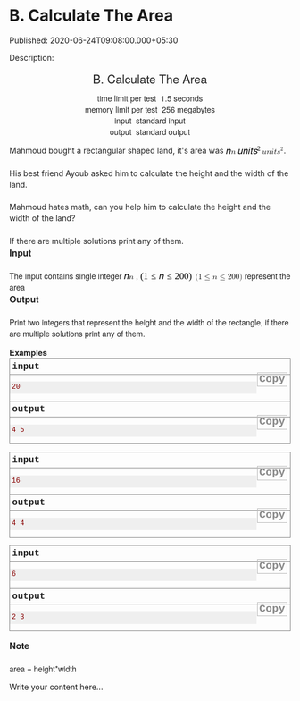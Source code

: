 # B. Calculate The Area

Published: 2020-06-24T09:08:00.000+05:30

Description: 
      <div dir="ltr" style="text-align: left;" trbidi="on">
      <div dir="ltr" style="text-align: left;" trbidi="on">
      <div class="header" style="caret-color: rgb(34, 34, 34); color: #222222; font-family:
      &quot;Helvetica Neue&quot;, Helvetica, Arial, sans-serif; font-size: 14px; margin: 0px
      0px 1em; padding: 0px; text-align: center; text-size-adjust: auto;">
      <div class="title" style="font-size: 21px; margin: 0px 0px 0.5em; padding: 0px;">
      B. Calculate The Area</div>
      <div class="time-limit" style="margin: 0px auto; padding: 0px;">
      <div class="property-title" style="display: inline; margin: 0px; padding: 0px 4px 0px
      0px;">
      time limit per test</div>
      1.5 seconds</div>
      <div class="memory-limit" style="margin: 0px auto; padding: 0px;">
      <div class="property-title" style="display: inline; margin: 0px; padding: 0px 4px 0px
      0px;">
      memory limit per test</div>
      256 megabytes</div>
      <div class="input-file" style="margin: 0px auto; padding: 0px;">
      <div class="property-title" style="display: inline; margin: 0px; padding: 0px 4px 0px
      0px;">
      input</div>
      standard input</div>
      <div class="output-file" style="margin: 0px auto; padding: 0px;">
      <div class="property-title" style="display: inline; margin: 0px; padding: 0px 4px 0px
      0px;">
      output</div>
      standard output</div>
      </div>
      <div style="caret-color: rgb(34, 34, 34); color: #222222; font-family: &quot;Helvetica
      Neue&quot;, Helvetica, Arial, sans-serif; font-size: 14px; margin: 0px; padding: 0px;
      text-size-adjust: auto;">
      <div style="font-size: 1em; line-height: 1.4em; margin-bottom: 1em !important; padding:
      0px;">
      Mahmoud bought a rectangular shaped land, it's area was<span
      class="Apple-converted-space">&nbsp;</span><span class="MathJax_Preview"
      style="color: inherit;"></span><span class="MathJax" data-mathml="&lt;math
      xmlns=&quot;http://www.w3.org/1998/Math/MathML&quot;&gt;&lt;mi&gt;n&lt;/mi&gt;&lt;/math&gt;"
      id="MathJax-Element-1-Frame" role="presentation" style="border: 0px; color: black; direction:
      ltr; display: inline; float: none; line-height: normal; margin: 0px; max-height: none;
      max-width: none; min-height: 0px; min-width: 0px; overflow-wrap: normal; padding: 0px;
      position: relative; white-space: nowrap; word-spacing: normal;" tabindex="0"><nobr
      aria-hidden="true" style="border: 0px; line-height: normal; margin: 0px; max-height: 5000em;
      max-width: 5000em; min-height: 0px; min-width: 0px; padding: 0px; transition: none 0s ease 0s;
      vertical-align: 0px;"><span class="math" id="MathJax-Span-1" style="border: 0px;
      box-sizing: content-box; display: inline-block; line-height: normal; margin: 0px; padding:
      0px; position: static; transition: none 0s ease 0s; vertical-align: 0px; width:
      0.658em;"><span style="border: 0px; box-sizing: content-box; display: inline-block;
      font-size: 16.8px; height: 0px; line-height: normal; margin: 0px; padding: 0px; position:
      relative; transition: none 0s ease 0s; vertical-align: 0px; width: 0.539em;"><span
      style="border: 0px; box-sizing: content-box; clip: rect(1.967em, 1000.48em, 2.741em,
      -999.997em); left: 0em; line-height: normal; margin: 0px; padding: 0px; position: absolute;
      top: -2.557em; transition: none 0s ease 0s; vertical-align: 0px;"><span class="mrow"
      id="MathJax-Span-2" style="border: 0px; box-sizing: content-box; display: inline; line-height:
      normal; margin: 0px; padding: 0px; position: static; transition: none 0s ease 0s;
      vertical-align: 0px;"><span class="mi" id="MathJax-Span-3" style="border: 0px;
      box-sizing: content-box; display: inline; font-family: STIXGeneral-Italic; line-height:
      normal; margin: 0px; padding: 0px; position: static; transition: none 0s ease 0s;
      vertical-align: 0px;">𝑛</span></span><span style="border: 0px; box-sizing:
      content-box; display: inline-block; height: 2.562em; line-height: normal; margin: 0px;
      padding: 0px; position: static; transition: none 0s ease 0s; vertical-align: 0px; width:
      0px;"></span></span></span><span style="border-left-style: solid;
      border-width: 0px; box-sizing: content-box; display: inline-block; height: 0.718em;
      line-height: normal; margin: 0px; overflow: hidden; padding: 0px; position: static;
      transition: none 0s ease 0s; vertical-align: -0.068em; width:
      0px;"></span></span></nobr><span class="MJX_Assistive_MathML"
      role="presentation" style="border: 0px; box-sizing: content-box; clip: rect(1px, 1px, 1px,
      1px); display: inline; height: 1px !important; left: 0px; line-height: normal; margin: 0px;
      overflow: hidden !important; padding: 0px; position: static; top: 0px; transition: none 0s
      ease 0s; user-select: none; vertical-align: 0px; width: 1px !important;"><math
      xmlns="http://www.w3.org/1998/Math/MathML"><mi>n</mi></math></span></span><span
      class="Apple-converted-space">&nbsp;</span><span class="MathJax_Preview"
      style="color: inherit;"></span><span class="MathJax" data-mathml="&lt;math
      xmlns=&quot;http://www.w3.org/1998/Math/MathML&quot;&gt;&lt;mi&gt;u&lt;/mi&gt;&lt;mi&gt;n&lt;/mi&gt;&lt;mi&gt;i&lt;/mi&gt;&lt;mi&gt;t&lt;/mi&gt;&lt;msup&gt;&lt;mi&gt;s&lt;/mi&gt;&lt;mn&gt;2&lt;/mn&gt;&lt;/msup&gt;&lt;/math&gt;"
      id="MathJax-Element-2-Frame" role="presentation" style="border: 0px; color: black; direction:
      ltr; display: inline; float: none; line-height: normal; margin: 0px; max-height: none;
      max-width: none; min-height: 0px; min-width: 0px; overflow-wrap: normal; padding: 0px;
      position: relative; white-space: nowrap; word-spacing: normal;" tabindex="0"><nobr
      aria-hidden="true" style="border: 0px; line-height: normal; margin: 0px; max-height: 5000em;
      max-width: 5000em; min-height: 0px; min-width: 0px; padding: 0px; transition: none 0s ease 0s;
      vertical-align: 0px;"><span class="math" id="MathJax-Span-4" style="border: 0px;
      box-sizing: content-box; display: inline-block; line-height: normal; margin: 0px; padding:
      0px; position: static; transition: none 0s ease 0s; vertical-align: 0px; width:
      3.098em;"><span style="border: 0px; box-sizing: content-box; display: inline-block;
      font-size: 16.8px; height: 0px; line-height: normal; margin: 0px; padding: 0px; position:
      relative; transition: none 0s ease 0s; vertical-align: 0px; width: 2.562em;"><span
      style="border: 0px; box-sizing: content-box; clip: rect(1.551em, 1002.56em, 2.741em,
      -999.997em); left: 0em; line-height: normal; margin: 0px; padding: 0px; position: absolute;
      top: -2.557em; transition: none 0s ease 0s; vertical-align: 0px;"><span class="mrow"
      id="MathJax-Span-5" style="border: 0px; box-sizing: content-box; display: inline; line-height:
      normal; margin: 0px; padding: 0px; position: static; transition: none 0s ease 0s;
      vertical-align: 0px;"><span class="mi" id="MathJax-Span-6" style="border: 0px;
      box-sizing: content-box; display: inline; font-family: STIXGeneral-Italic; line-height:
      normal; margin: 0px; padding: 0px; position: static; transition: none 0s ease 0s;
      vertical-align: 0px;">𝑢</span><span class="mi" id="MathJax-Span-7" style="border:
      0px; box-sizing: content-box; display: inline; font-family: STIXGeneral-Italic; line-height:
      normal; margin: 0px; padding: 0px; position: static; transition: none 0s ease 0s;
      vertical-align: 0px;">𝑛</span><span class="mi" id="MathJax-Span-8" style="border:
      0px; box-sizing: content-box; display: inline; font-family: STIXGeneral-Italic; line-height:
      normal; margin: 0px; padding: 0px; position: static; transition: none 0s ease 0s;
      vertical-align: 0px;">𝑖</span><span class="mi" id="MathJax-Span-9" style="border:
      0px; box-sizing: content-box; display: inline; font-family: STIXGeneral-Italic; line-height:
      normal; margin: 0px; padding: 0px; position: static; transition: none 0s ease 0s;
      vertical-align: 0px;">𝑡</span><span class="msubsup" id="MathJax-Span-10"
      style="border: 0px; box-sizing: content-box; display: inline; line-height: normal; margin:
      0px; padding: 0px; position: static; transition: none 0s ease 0s; vertical-align:
      0px;"><span style="border: 0px; box-sizing: content-box; display: inline-block; height:
      0px; line-height: normal; margin: 0px; padding: 0px; position: relative; transition: none 0s
      ease 0s; vertical-align: 0px; width: 0.896em;"><span style="border: 0px; box-sizing:
      content-box; clip: rect(3.396em, 1000.42em, 4.17em, -999.997em); left: 0em; line-height:
      normal; margin: 0px; padding: 0px; position: absolute; top: -3.985em; transition: none 0s ease
      0s; vertical-align: 0px;"><span class="mi" id="MathJax-Span-11" style="border: 0px;
      box-sizing: content-box; display: inline; font-family: STIXGeneral-Italic; line-height:
      normal; margin: 0px; padding: 0px; position: static; transition: none 0s ease 0s;
      vertical-align: 0px;">𝑠</span><span style="border: 0px; box-sizing: content-box;
      display: inline-block; height: 3.991em; line-height: normal; margin: 0px; padding: 0px;
      position: static; transition: none 0s ease 0s; vertical-align: 0px; width:
      0px;"></span></span><span style="border: 0px; box-sizing: content-box; left:
      0.42em; line-height: normal; margin: 0px; padding: 0px; position: absolute; top: -4.342em;
      transition: none 0s ease 0s; vertical-align: 0px;"><span class="mn" id="MathJax-Span-12"
      style="border: 0px; box-sizing: content-box; display: inline; font-family:
      STIXGeneral-Regular; font-size: 11.8776px; line-height: normal; margin: 0px; padding: 0px;
      position: static; transition: none 0s ease 0s; vertical-align: 0px;">2</span><span
      style="border: 0px; box-sizing: content-box; display: inline-block; height: 3.991em;
      line-height: normal; margin: 0px; padding: 0px; position: static; transition: none 0s ease 0s;
      vertical-align: 0px; width:
      0px;"></span></span></span></span></span><span
      style="border: 0px; box-sizing: content-box; display: inline-block; height: 2.562em;
      line-height: normal; margin: 0px; padding: 0px; position: static; transition: none 0s ease 0s;
      vertical-align: 0px; width: 0px;"></span></span></span><span
      style="border-left-style: solid; border-width: 0px; box-sizing: content-box; display:
      inline-block; height: 1.146em; line-height: normal; margin: 0px; overflow: hidden; padding:
      0px; position: static; transition: none 0s ease 0s; vertical-align: -0.068em; width:
      0px;"></span></span></nobr><span class="MJX_Assistive_MathML"
      role="presentation" style="border: 0px; box-sizing: content-box; clip: rect(1px, 1px, 1px,
      1px); display: inline; height: 1px !important; left: 0px; line-height: normal; margin: 0px;
      overflow: hidden !important; padding: 0px; position: static; top: 0px; transition: none 0s
      ease 0s; user-select: none; vertical-align: 0px; width: 1px !important;"><math
      xmlns="http://www.w3.org/1998/Math/MathML"><mi>u</mi><mi>n</mi><mi>i</mi><mi>t</mi><msup><mi>s</mi><mn>2</mn></msup></math></span></span>.</div>
      <div style="font-size: 1em; line-height: 1.4em; margin-top: 1.5em; padding: 0px;">
      His best friend Ayoub asked him to calculate the height and the width of the land.</div>
      <div style="font-size: 1em; line-height: 1.4em; margin-top: 1.5em; padding: 0px;">
      Mahmoud hates math, can you help him to calculate the height and the width of the
      land?</div>
      <div style="font-size: 1em; line-height: 1.4em; margin-top: 1.5em; padding: 0px;">
      If there are multiple solutions print any of them.</div>
      </div>
      <div class="input-specification" style="caret-color: rgb(34, 34, 34); color: #222222;
      font-family: &quot;Helvetica Neue&quot;, Helvetica, Arial, sans-serif; font-size:
      14px; margin: 0px; padding: 0px; text-size-adjust: auto;">
      <div class="section-title" style="font-size: 16.1px; font-weight: bold; margin: 0px;
      padding: 0px;">
      Input</div>
      <div style="font-size: 1em; line-height: 1.4em; margin-top: 1.5em; padding: 0px;">
      The input contains single integer<span
      class="Apple-converted-space">&nbsp;</span><span class="MathJax_Preview"
      style="color: inherit;"></span><span class="MathJax" data-mathml="&lt;math
      xmlns=&quot;http://www.w3.org/1998/Math/MathML&quot;&gt;&lt;mi&gt;n&lt;/mi&gt;&lt;/math&gt;"
      id="MathJax-Element-3-Frame" role="presentation" style="border: 0px; color: black; direction:
      ltr; display: inline; float: none; line-height: normal; margin: 0px; max-height: none;
      max-width: none; min-height: 0px; min-width: 0px; overflow-wrap: normal; padding: 0px;
      position: relative; white-space: nowrap; word-spacing: normal;" tabindex="0"><nobr
      aria-hidden="true" style="border: 0px; line-height: normal; margin: 0px; max-height: 5000em;
      max-width: 5000em; min-height: 0px; min-width: 0px; padding: 0px; transition: none 0s ease 0s;
      vertical-align: 0px;"><span class="math" id="MathJax-Span-13" style="border: 0px;
      box-sizing: content-box; display: inline-block; line-height: normal; margin: 0px; padding:
      0px; position: static; transition: none 0s ease 0s; vertical-align: 0px; width:
      0.658em;"><span style="border: 0px; box-sizing: content-box; display: inline-block;
      font-size: 16.8px; height: 0px; line-height: normal; margin: 0px; padding: 0px; position:
      relative; transition: none 0s ease 0s; vertical-align: 0px; width: 0.539em;"><span
      style="border: 0px; box-sizing: content-box; clip: rect(1.967em, 1000.48em, 2.741em,
      -999.997em); left: 0em; line-height: normal; margin: 0px; padding: 0px; position: absolute;
      top: -2.557em; transition: none 0s ease 0s; vertical-align: 0px;"><span class="mrow"
      id="MathJax-Span-14" style="border: 0px; box-sizing: content-box; display: inline;
      line-height: normal; margin: 0px; padding: 0px; position: static; transition: none 0s ease 0s;
      vertical-align: 0px;"><span class="mi" id="MathJax-Span-15" style="border: 0px;
      box-sizing: content-box; display: inline; font-family: STIXGeneral-Italic; line-height:
      normal; margin: 0px; padding: 0px; position: static; transition: none 0s ease 0s;
      vertical-align: 0px;">𝑛</span></span><span style="border: 0px; box-sizing:
      content-box; display: inline-block; height: 2.562em; line-height: normal; margin: 0px;
      padding: 0px; position: static; transition: none 0s ease 0s; vertical-align: 0px; width:
      0px;"></span></span></span><span style="border-left-style: solid;
      border-width: 0px; box-sizing: content-box; display: inline-block; height: 0.718em;
      line-height: normal; margin: 0px; overflow: hidden; padding: 0px; position: static;
      transition: none 0s ease 0s; vertical-align: -0.068em; width:
      0px;"></span></span></nobr><span class="MJX_Assistive_MathML"
      role="presentation" style="border: 0px; box-sizing: content-box; clip: rect(1px, 1px, 1px,
      1px); display: inline; height: 1px !important; left: 0px; line-height: normal; margin: 0px;
      overflow: hidden !important; padding: 0px; position: static; top: 0px; transition: none 0s
      ease 0s; user-select: none; vertical-align: 0px; width: 1px !important;"><math
      xmlns="http://www.w3.org/1998/Math/MathML"><mi>n</mi></math></span></span><span
      class="Apple-converted-space">&nbsp;</span>,<span
      class="Apple-converted-space">&nbsp;</span><span class="MathJax_Preview"
      style="color: inherit;"></span><span class="MathJax" data-mathml="&lt;math
      xmlns=&quot;http://www.w3.org/1998/Math/MathML&quot;&gt;&lt;mo
      stretchy=&quot;false&quot;&gt;(&lt;/mo&gt;&lt;mn&gt;1&lt;/mn&gt;&lt;mo&gt;&amp;#x2264;&lt;/mo&gt;&lt;mi&gt;n&lt;/mi&gt;&lt;mo&gt;&amp;#x2264;&lt;/mo&gt;&lt;mn&gt;200&lt;/mn&gt;&lt;mo
      stretchy=&quot;false&quot;&gt;)&lt;/mo&gt;&lt;/math&gt;"
      id="MathJax-Element-4-Frame" role="presentation" style="border: 0px; color: black; direction:
      ltr; display: inline; float: none; line-height: normal; margin: 0px; max-height: none;
      max-width: none; min-height: 0px; min-width: 0px; overflow-wrap: normal; padding: 0px;
      position: relative; white-space: nowrap; word-spacing: normal;" tabindex="0"><nobr
      aria-hidden="true" style="border: 0px; line-height: normal; margin: 0px; max-height: 5000em;
      max-width: 5000em; min-height: 0px; min-width: 0px; padding: 0px; transition: none 0s ease 0s;
      vertical-align: 0px;"><span class="math" id="MathJax-Span-16" style="border: 0px;
      box-sizing: content-box; display: inline-block; line-height: normal; margin: 0px; padding:
      0px; position: static; transition: none 0s ease 0s; vertical-align: 0px; width:
      7.027em;"><span style="border: 0px; box-sizing: content-box; display: inline-block;
      font-size: 16.8px; height: 0px; line-height: normal; margin: 0px; padding: 0px; position:
      relative; transition: none 0s ease 0s; vertical-align: 0px; width: 5.836em;"><span
      style="border: 0px; box-sizing: content-box; clip: rect(1.729em, 1005.78em, 2.92em,
      -999.997em); left: 0em; line-height: normal; margin: 0px; padding: 0px; position: absolute;
      top: -2.557em; transition: none 0s ease 0s; vertical-align: 0px;"><span class="mrow"
      id="MathJax-Span-17" style="border: 0px; box-sizing: content-box; display: inline;
      line-height: normal; margin: 0px; padding: 0px; position: static; transition: none 0s ease 0s;
      vertical-align: 0px;"><span class="mo" id="MathJax-Span-18" style="border: 0px;
      box-sizing: content-box; display: inline; font-family: STIXGeneral-Regular; line-height:
      normal; margin: 0px; padding: 0px; position: static; transition: none 0s ease 0s;
      vertical-align: 0px;">(</span><span class="mn" id="MathJax-Span-19" style="border:
      0px; box-sizing: content-box; display: inline; font-family: STIXGeneral-Regular; line-height:
      normal; margin: 0px; padding: 0px; position: static; transition: none 0s ease 0s;
      vertical-align: 0px;">1</span><span class="mo" id="MathJax-Span-20" style="border:
      0px; box-sizing: content-box; display: inline; font-family: STIXGeneral-Regular; line-height:
      normal; margin: 0px; padding: 0px 0px 0px 0.301em; position: static; transition: none 0s ease
      0s; vertical-align: 0px;">≤</span><span class="mi" id="MathJax-Span-21"
      style="border: 0px; box-sizing: content-box; display: inline; font-family: STIXGeneral-Italic;
      line-height: normal; margin: 0px; padding: 0px 0px 0px 0.301em; position: static; transition:
      none 0s ease 0s; vertical-align: 0px;">𝑛</span><span class="mo"
      id="MathJax-Span-22" style="border: 0px; box-sizing: content-box; display: inline;
      font-family: STIXGeneral-Regular; line-height: normal; margin: 0px; padding: 0px 0px 0px
      0.301em; position: static; transition: none 0s ease 0s; vertical-align:
      0px;">≤</span><span class="mn" id="MathJax-Span-23" style="border: 0px;
      box-sizing: content-box; display: inline; font-family: STIXGeneral-Regular; line-height:
      normal; margin: 0px; padding: 0px 0px 0px 0.301em; position: static; transition: none 0s ease
      0s; vertical-align: 0px;">200</span><span class="mo" id="MathJax-Span-24"
      style="border: 0px; box-sizing: content-box; display: inline; font-family:
      STIXGeneral-Regular; line-height: normal; margin: 0px; padding: 0px; position: static;
      transition: none 0s ease 0s; vertical-align: 0px;">)</span></span><span
      style="border: 0px; box-sizing: content-box; display: inline-block; height: 2.562em;
      line-height: normal; margin: 0px; padding: 0px; position: static; transition: none 0s ease 0s;
      vertical-align: 0px; width: 0px;"></span></span></span><span
      style="border-left-style: solid; border-width: 0px; box-sizing: content-box; display:
      inline-block; height: 1.146em; line-height: normal; margin: 0px; overflow: hidden; padding:
      0px; position: static; transition: none 0s ease 0s; vertical-align: -0.282em; width:
      0px;"></span></span></nobr><span class="MJX_Assistive_MathML"
      role="presentation" style="border: 0px; box-sizing: content-box; clip: rect(1px, 1px, 1px,
      1px); display: inline; height: 1px !important; left: 0px; line-height: normal; margin: 0px;
      overflow: hidden !important; padding: 0px; position: static; top: 0px; transition: none 0s
      ease 0s; user-select: none; vertical-align: 0px; width: 1px !important;"><math
      xmlns="http://www.w3.org/1998/Math/MathML"><mo
      stretchy="false">(</mo><mn>1</mn><mo>≤</mo><mi>n</mi><mo>≤</mo><mn>200</mn><mo
      stretchy="false">)</mo></math></span></span><span
      class="Apple-converted-space">&nbsp;</span>represent the area<span
      class="Apple-converted-space">&nbsp;</span></div>
      </div>
      <div class="output-specification" style="caret-color: rgb(34, 34, 34); color: #222222;
      font-family: &quot;Helvetica Neue&quot;, Helvetica, Arial, sans-serif; font-size:
      14px; margin: 0px 0px 1em; padding: 0px; text-size-adjust: auto;">
      <div class="section-title" style="font-size: 16.1px; font-weight: bold; margin: 0px;
      padding: 0px;">
      Output</div>
      <div style="font-size: 1em; line-height: 1.4em; margin-top: 1.5em; padding: 0px;">
      Print two integers that represent the height and the width of the rectangle, if there are
      multiple solutions print any of them.</div>
      </div>
      <div class="sample-tests" style="caret-color: rgb(34, 34, 34); color: #222222; font-family:
      Consolas, &quot;Lucida Console&quot;, &quot;Andale Mono&quot;,
      &quot;Bitstream Vera Sans Mono&quot;, &quot;Courier New&quot;, Courier;
      font-size: 0.9em; margin: 0px; padding: 0px; text-size-adjust: auto;">
      <div class="section-title" style="font-family: &quot;Helvetica Neue&quot;,
      Helvetica, Arial, sans-serif; font-size: 14.489999771118164px; font-weight: bold; margin: 0px;
      padding: 0px;">
      Examples</div>
      <div class="sample-test" style="margin: 0px; padding: 0px;">
      <div class="input" style="border: 1px solid rgb(136, 136, 136); margin: 0px; padding:
      0px;">
      <div class="title" style="border-bottom-color: rgb(136, 136, 136); border-bottom-style:
      solid; border-bottom-width: 1px; font-size: 1.3em; font-weight: bold; margin: 0px; padding:
      0.25em; text-transform: lowercase;">
      input<br />
      <div class="input-output-copier" data-clipboard-target="#id003162566603148932"
      id="id005826119166901742" style="border: 1px solid rgb(185, 185, 185); color: rgb(136, 136,
      136) !important; cursor: pointer; float: right; font-size: 1.2rem; line-height: 1.1rem;
      margin: 1px; padding: 3px; text-transform: none;" title="Copy">
      Copy</div>
      </div>
      <pre id="id003162566603148932" style="background-color: #efefef; color: #880000;
      font-family: Consolas, &quot;Lucida Console&quot;, &quot;Andale Mono&quot;,
      &quot;Bitstream Vera Sans Mono&quot;, &quot;Courier New&quot;, Courier;
      font-size: 12.6px; line-height: 1.25em; overflow-wrap: break-word; padding: 0.25em;
      white-space: pre-wrap;">20
      </pre>
      </div>
      <div class="output" style="border: 1px solid rgb(136, 136, 136); margin: 0px 0px 1em;
      padding: 0px; position: relative; top: -1px;">
      <div class="title" style="border-bottom-color: rgb(136, 136, 136); border-bottom-style:
      solid; border-bottom-width: 1px; font-size: 1.3em; font-weight: bold; margin: 0px; padding:
      0.25em; text-transform: lowercase;">
      output<br />
      <div class="input-output-copier" data-clipboard-target="#id0042379663281039415"
      id="id008209720741233565" style="border: 1px solid rgb(185, 185, 185); color: rgb(136, 136,
      136) !important; cursor: pointer; float: right; font-size: 1.2rem; line-height: 1.1rem;
      margin: 1px; padding: 3px; text-transform: none;" title="Copy">
      Copy</div>
      </div>
      <pre id="id0042379663281039415" style="background-color: #efefef; color: #880000;
      font-family: Consolas, &quot;Lucida Console&quot;, &quot;Andale Mono&quot;,
      &quot;Bitstream Vera Sans Mono&quot;, &quot;Courier New&quot;, Courier;
      font-size: 12.6px; line-height: 1.25em; overflow-wrap: break-word; padding: 0.25em;
      white-space: pre-wrap;">4 5
      </pre>
      </div>
      <div class="input" style="border: 1px solid rgb(136, 136, 136); margin: 0px; padding:
      0px;">
      <div class="title" style="border-bottom-color: rgb(136, 136, 136); border-bottom-style:
      solid; border-bottom-width: 1px; font-size: 1.3em; font-weight: bold; margin: 0px; padding:
      0.25em; text-transform: lowercase;">
      input<br />
      <div class="input-output-copier" data-clipboard-target="#id002185529483966897"
      id="id0049342628857392135" style="border: 1px solid rgb(185, 185, 185); color: rgb(136, 136,
      136) !important; cursor: pointer; float: right; font-size: 1.2rem; line-height: 1.1rem;
      margin: 1px; padding: 3px; text-transform: none;" title="Copy">
      Copy</div>
      </div>
      <pre id="id002185529483966897" style="background-color: #efefef; color: #880000;
      font-family: Consolas, &quot;Lucida Console&quot;, &quot;Andale Mono&quot;,
      &quot;Bitstream Vera Sans Mono&quot;, &quot;Courier New&quot;, Courier;
      font-size: 12.6px; line-height: 1.25em; overflow-wrap: break-word; padding: 0.25em;
      white-space: pre-wrap;">16
      </pre>
      </div>
      <div class="output" style="border: 1px solid rgb(136, 136, 136); margin: 0px 0px 1em;
      padding: 0px; position: relative; top: -1px;">
      <div class="title" style="border-bottom-color: rgb(136, 136, 136); border-bottom-style:
      solid; border-bottom-width: 1px; font-size: 1.3em; font-weight: bold; margin: 0px; padding:
      0.25em; text-transform: lowercase;">
      output<br />
      <div class="input-output-copier" data-clipboard-target="#id009814582798462872"
      id="id009842221671531269" style="border: 1px solid rgb(185, 185, 185); color: rgb(136, 136,
      136) !important; cursor: pointer; float: right; font-size: 1.2rem; line-height: 1.1rem;
      margin: 1px; padding: 3px; text-transform: none;" title="Copy">
      Copy</div>
      </div>
      <pre id="id009814582798462872" style="background-color: #efefef; color: #880000;
      font-family: Consolas, &quot;Lucida Console&quot;, &quot;Andale Mono&quot;,
      &quot;Bitstream Vera Sans Mono&quot;, &quot;Courier New&quot;, Courier;
      font-size: 12.6px; line-height: 1.25em; overflow-wrap: break-word; padding: 0.25em;
      white-space: pre-wrap;">4 4
      </pre>
      </div>
      <div class="input" style="border: 1px solid rgb(136, 136, 136); margin: 0px; padding:
      0px;">
      <div class="title" style="border-bottom-color: rgb(136, 136, 136); border-bottom-style:
      solid; border-bottom-width: 1px; font-size: 1.3em; font-weight: bold; margin: 0px; padding:
      0.25em; text-transform: lowercase;">
      input<br />
      <div class="input-output-copier" data-clipboard-target="#id0046790825995001384"
      id="id005404713015853464" style="border: 1px solid rgb(185, 185, 185); color: rgb(136, 136,
      136) !important; cursor: pointer; float: right; font-size: 1.2rem; line-height: 1.1rem;
      margin: 1px; padding: 3px; text-transform: none;" title="Copy">
      Copy</div>
      </div>
      <pre id="id0046790825995001384" style="background-color: #efefef; color: #880000;
      font-family: Consolas, &quot;Lucida Console&quot;, &quot;Andale Mono&quot;,
      &quot;Bitstream Vera Sans Mono&quot;, &quot;Courier New&quot;, Courier;
      font-size: 12.6px; line-height: 1.25em; overflow-wrap: break-word; padding: 0.25em;
      white-space: pre-wrap;">6
      </pre>
      </div>
      <div class="output" style="border: 1px solid rgb(136, 136, 136); margin: 0px 0px 1em;
      padding: 0px; position: relative; top: -1px;">
      <div class="title" style="border-bottom-color: rgb(136, 136, 136); border-bottom-style:
      solid; border-bottom-width: 1px; font-size: 1.3em; font-weight: bold; margin: 0px; padding:
      0.25em; text-transform: lowercase;">
      output<br />
      <div class="input-output-copier" data-clipboard-target="#id0004035350706303931"
      id="id006321394883525359" style="border: 1px solid rgb(185, 185, 185); color: rgb(136, 136,
      136) !important; cursor: pointer; float: right; font-size: 1.2rem; line-height: 1.1rem;
      margin: 1px; padding: 3px; text-transform: none;" title="Copy">
      Copy</div>
      </div>
      <pre id="id0004035350706303931" style="background-color: #efefef; color: #880000;
      font-family: Consolas, &quot;Lucida Console&quot;, &quot;Andale Mono&quot;,
      &quot;Bitstream Vera Sans Mono&quot;, &quot;Courier New&quot;, Courier;
      font-size: 12.6px; line-height: 1.25em; overflow-wrap: break-word; padding: 0.25em;
      white-space: pre-wrap;">2 3
      </pre>
      </div>
      </div>
      </div>
      <div class="note" style="caret-color: rgb(34, 34, 34); color: #222222; font-family:
      &quot;Helvetica Neue&quot;, Helvetica, Arial, sans-serif; font-size: 14px; margin:
      0px; padding: 0px; text-size-adjust: auto;">
      <div class="section-title" style="font-size: 16.1px; font-weight: bold; margin: 0px;
      padding: 0px;">
      Note</div>
      <div style="font-size: 1em; line-height: 1.4em; margin-top: 1.5em; padding: 0px;">
      area = height*width</div>
      </div>
      </div>
      <script
      src="https://gist.github.com/Svastikkka/f90c9b6d80ebd04bc015acdaf9d2747f.js"></script></div>


Write your content here...